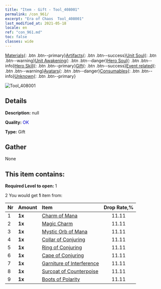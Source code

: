 ```yaml
---
title: "Item - Gift - Tool_408001"
permalink: /con_961/
excerpt: "Era of Chaos  Tool_408001"
last_modified_at: 2021-05-18
locale: en
ref: "con_961.md"
toc: false
classes: wide
---
```

 [Materials](/Items/){: .btn .btn--primary}[Artifacts](/Items/Artifacts/){: .btn .btn--success}[Unit Soul](/Items/UnitSoul/){: .btn .btn--warning}[Unit Awakening](/Items/UnitAwakening/){: .btn .btn--danger}[Hero Soul](/Items/HeroSoul/){: .btn .btn--info}[Hero Skill](/Items/HeroSkill/){: .btn .btn--primary}[Gift](/Items/Gift/){: .btn .btn--success}[Event related](/Items/Events/){: .btn .btn--warning}[Avatars](/Items/Avatars/){: .btn .btn--danger}[Consumables](/Items/Consumables/){: .btn .btn--info}[Unknown](/Items/Unknown/){: .btn .btn--primary}

 ![Tool_408001](/images/t/i_907046.png)

## Details
 **Description:** null

 **Quality:** <span style="color: #0000CD">OK</span>

 **Type:** Gift

## Gather

  None

## This item contains:

 **Required Level to open:** 1

 2 You would get **1** item  from:

  | Nr | Amount |     Item    | Drop Rate,% |
  |:---|:-------|:------------|:---------:|
  | 1 |  **1x** | [Charm of Mana](/Items/art_112/) | 11.11 | 
  | 2 |  **1x** | [Magic Charm](/Items/art_113/) | 11.11 | 
  | 3 |  **1x** | [Mystic Orb of Mana](/Items/art_114/) | 11.11 | 
  | 4 |  **1x** | [Collar of Conjuring](/Items/art_115/) | 11.11 | 
  | 5 |  **1x** | [Ring of Conjuring](/Items/art_116/) | 11.11 | 
  | 6 |  **1x** | [Cape of Conjuring](/Items/art_117/) | 11.11 | 
  | 7 |  **1x** | [Garniture of Interference](/Items/art_118/) | 11.11 | 
  | 8 |  **1x** | [Surcoat of Counterpoise](/Items/art_119/) | 11.11 | 
  | 9 |  **1x** | [Boots of Polarity](/Items/art_120/) | 11.11 | 
